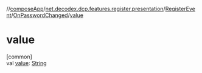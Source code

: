 //[composeApp](../../../../index.md)/[net.decodex.dcp.features.register.presentation](../../index.md)/[RegisterEvent](../index.md)/[OnPasswordChanged](index.md)/[value](value.md)

# value

[common]\
val [value](value.md): [String](https://kotlinlang.org/api/latest/jvm/stdlib/kotlin/-string/index.html)

